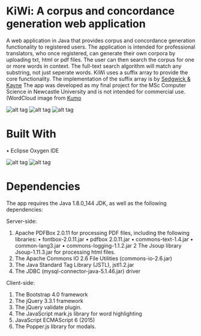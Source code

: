 # KiWi: A corpus and concordance generation web application

A web application in Java that provides corpus and concordance generation functionality to registered users. The application is intended for professional translators, who once registered, can generate their own corpora by uploading txt, html or pdf files. The user can then search the corpus for one or more words in context. The full-text search algorithm will match any substring, not just seperate words. KiWi uses a suffix array to provide the core functionality. The implementation of the suffix array is by [Sedgwick & Kayne](https://algs4.cs.princeton.edu/63suffix/SuffixArrayX.java.html) The app was developed as my final project for the MSc Computer Science in Newcastle University and is not intended for commercial use. (WordCloud image from [Kumo](https://github.com/kennycason/kumo)

![alt tag](https://user-images.githubusercontent.com/32340325/46225223-83c00680-c350-11e8-9116-3fce788fa20a.png)
![alt tag](https://user-images.githubusercontent.com/32340325/46225225-84589d00-c350-11e8-84dd-39782ea88158.png)
![alt tag](https://user-images.githubusercontent.com/32340325/46225224-84589d00-c350-11e8-9285-a2961e0fab78.png)


# Built With
•  Eclipse Oxygen IDE

![alt tag](https://user-images.githubusercontent.com/32340325/46225226-84f13380-c350-11e8-8830-42f914ac66ca.png)
![alt tag](https://user-images.githubusercontent.com/32340325/46225229-84f13380-c350-11e8-8285-2fa1e80a6c14.png)


# Dependencies

The app requires the Java 1.8.0_144 JDK, as well as the following dependencies: 

Server-side:
1. Apache  PDFBox  2.0.11  for  processing  PDF  files,  including  the 
following libraries: 
  •  fontbox-2.0.11.jar 
  •  pdfbox 2.0.11.jar 
  •  commons-text-1.4.jar 
  •  common-lang3.jar 
  •  commons-logging-1.1.2.jar 
2  The Jsoup library Jsoup-1.11.3.jar for processing html files. 
3.  The Apache Commons IO 2.6 File Utilities (commons-io-2.6.jar) 
4.  The Java Standard Tag Library (JSTL), jstl1.2.jar 
5.  The  JDBC  (mysql-connector-java-5.1.46.jar)  driver   



Client-side: 
1.  The Bootstrap 4.0 framework 
2.  The jQuery 3.3.1 framework 
3.  The jQuery validate plugin.  
4.  The JavaScript mark.js library for word highlighting 
5.   JavaScript ECMAScript 6 (2015) 
6.  The Popper.js library for modals. 


